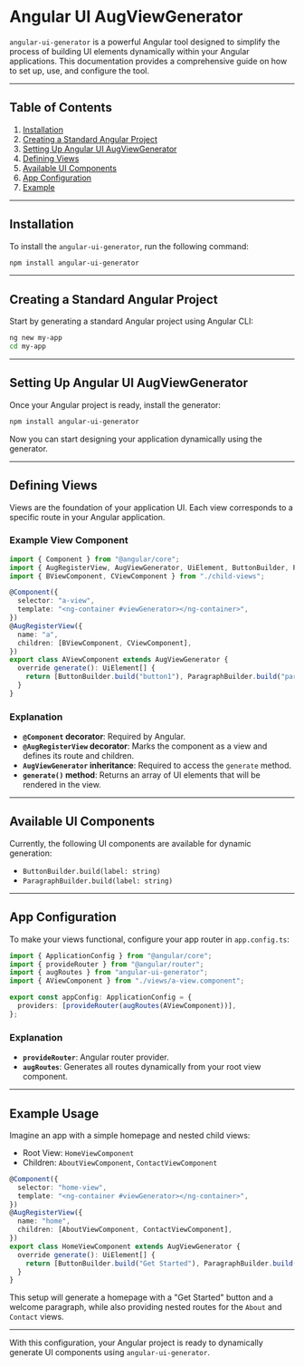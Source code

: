 # Angular UI AugViewGenerator

`angular-ui-generator` is a powerful Angular tool designed to simplify the process of building UI elements dynamically within your Angular applications. This documentation provides a comprehensive guide on how to set up, use, and configure the tool.

---

## Table of Contents

1. [Installation](#installation)
2. [Creating a Standard Angular Project](#creating-a-standard-angular-project)
3. [Setting Up Angular UI AugViewGenerator](#setting-up-angular-ui-generator)
4. [Defining Views](#defining-views)
5. [Available UI Components](#available-ui-components)
6. [App Configuration](#app-configuration)
7. [Example](#example)

---

## Installation

To install the `angular-ui-generator`, run the following command:

```bash
npm install angular-ui-generator
```

---

## Creating a Standard Angular Project

Start by generating a standard Angular project using Angular CLI:

```bash
ng new my-app
cd my-app
```

---

## Setting Up Angular UI AugViewGenerator

Once your Angular project is ready, install the generator:

```bash
npm install angular-ui-generator
```

Now you can start designing your application dynamically using the generator.

---

## Defining Views

Views are the foundation of your application UI. Each view corresponds to a specific route in your Angular application.

### Example View Component

```typescript
import { Component } from "@angular/core";
import { AugRegisterView, AugViewGenerator, UiElement, ButtonBuilder, ParagraphBuilder } from "angular-ui-generator";
import { BViewComponent, CViewComponent } from "./child-views";

@Component({
  selector: "a-view",
  template: "<ng-container #viewGenerator></ng-container>",
})
@AugRegisterView({
  name: "a",
  children: [BViewComponent, CViewComponent],
})
export class AViewComponent extends AugViewGenerator {
  override generate(): UiElement[] {
    return [ButtonBuilder.build("button1"), ParagraphBuilder.build("paragraph1"), ButtonBuilder.build("button2")];
  }
}
```

### Explanation

- **`@Component` decorator**: Required by Angular.
- **`@AugRegisterView` decorator**: Marks the component as a view and defines its route and children.
- **`AugViewGenerator` inheritance**: Required to access the `generate` method.
- **`generate()` method**: Returns an array of UI elements that will be rendered in the view.

---

## Available UI Components

Currently, the following UI components are available for dynamic generation:

- `ButtonBuilder.build(label: string)`
- `ParagraphBuilder.build(label: string)`

---

## App Configuration

To make your views functional, configure your app router in `app.config.ts`:

```typescript
import { ApplicationConfig } from "@angular/core";
import { provideRouter } from "@angular/router";
import { augRoutes } from "angular-ui-generator";
import { AViewComponent } from "./views/a-view.component";

export const appConfig: ApplicationConfig = {
  providers: [provideRouter(augRoutes(AViewComponent))],
};
```

### Explanation

- **`provideRouter`**: Angular router provider.
- **`augRoutes`**: Generates all routes dynamically from your root view component.

---

## Example Usage

Imagine an app with a simple homepage and nested child views:

- Root View: `HomeViewComponent`
- Children: `AboutViewComponent`, `ContactViewComponent`

```typescript
@Component({
  selector: "home-view",
  template: "<ng-container #viewGenerator></ng-container>",
})
@AugRegisterView({
  name: "home",
  children: [AboutViewComponent, ContactViewComponent],
})
export class HomeViewComponent extends AugViewGenerator {
  override generate(): UiElement[] {
    return [ButtonBuilder.build("Get Started"), ParagraphBuilder.build("Welcome to our app!")];
  }
}
```

This setup will generate a homepage with a "Get Started" button and a welcome paragraph, while also providing nested routes for the `About` and `Contact` views.

---

With this configuration, your Angular project is ready to dynamically generate UI components using `angular-ui-generator`.
